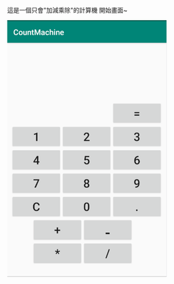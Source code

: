 這是一個只會"加減乘除"的計算機
開始畫面~

![image](https://raw.githubusercontent.com/jamesChiChan/jamesChiChan.github.io/master/pictureForREADME/%E8%A8%88%E7%AE%97%E6%A9%9F%E9%96%8B%E5%A7%8B%E7%95%AB%E9%9D%A2.PNG)
